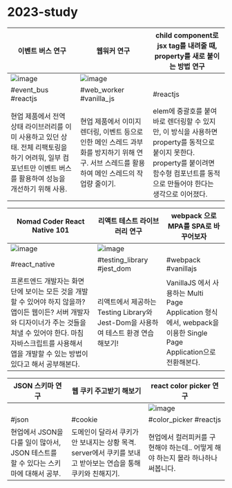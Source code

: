 # 2023-study

|이벤트 버스 연구|웹워커 연구|child component로 jsx tag를 내려줄 때, property를 새로 붙이는 방법 연구|
|--------------|--------------|--------------|
|![image](https://github.com/keinn51/practice_skill/assets/79993356/043d2cde-5c59-453e-91d5-41776802d07a)|![image](https://github.com/keinn51/practice_skill/assets/79993356/9f913f68-82a5-4694-8875-94ef2e679e19)||
|#event_bus #reactjs|#web_worker #vanilla_js|#reactjs|
|현업 제품에서 전역 상태 라이브러리를 이미 사용하고 있던 상태. 전체 리팩토링을 하기 어려워, 일부 컴포넌트만 이벤트 버스를 활용하여 성능을 개선하기 위해 사용. |현업 제품에서 이미지 렌더링, 이벤트 등으로 인한 메인 스레드 과부화를 방지하기 위해 연구. 서브 스레드를 활용하여 메인 스레드의 작업량 줄이기.|elem에 중괄호를 붙여 바로 렌더링할 수 있지만, 이 방식을 사용하면 property를 동적으로 붙이지 못한다. property를 붙이려면 함수형 컴포넌트를 동적으로 만들어야 한다는 생각으로 이어졌다.|

|Nomad Coder React Native 101|리액트 테스트 라이브러리 연구|webpack 으로 MPA를 SPA로 바꾸어보자|
|--------------|--------------|--------------|
|![image](https://github.com/keinn51/practice_skill/assets/79993356/a5e2343c-0030-488d-b731-9d59ad32d35c)|![image](https://github.com/keinn51/practice_skill/assets/79993356/f26443d3-7d70-4d1b-898d-536fcf1a420e)||
|#react_native|#testing_library #jest_dom|#webpack #vanillajs|
|프론트엔드 개발자는 화면단에 보이는 모든 것을 개발할 수 있어야 하지 않을까? 앱이든 웹이든? 서버 개발자와 디자이너가 주는 것들을 쳐낼 수 있어야 한다. 마침 자바스크립트를 사용해서 앱을 개발할 수 있는 방법이 있다고 해서 공부해본다.|리액트에서 제공하는 Testing Library와 Jest-Dom을 사용하여 테스트 환경 연습해보기!|VanillaJS 에서 사용하는 Multi Page Application 형식에서, webpack을 이용한 Single Page Application으로 전환해본다.|

|JSON 스키마 연구|웹 쿠키 주고받기 해보기|react color picker 연구|
|--------------|--------------|--------------|
|||![image](https://github.com/keinn51/practice_skill/assets/79993356/5289ae21-b143-4df8-9f17-d167df304fa3)|
|#json|#cookie|#color_picker #reactjs|
|현업에서 JSON을 다룰 일이 많아서, JSON 테스트를 할 수 있다는 스키마에 대해서 공부.| 도메인이 달라서 쿠키가 안 보내지는 상황 목격. server에서 쿠키를 보내고 받아보는 연습을 통해 쿠키와 친해지기.|현업에서 컬러피커를 구현해야 하는데.. 어떻게 해야 하는지 몰라 하나하나 써봅니다.|
